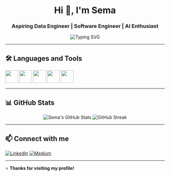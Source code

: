 <h1 align="center">Hi 👋, I'm Sema</h1>
<h3 align="center">Aspiring Data Engineer | Software Engineer | AI Enthusiast</h3>

<p align="center">
  <img src="https://readme-typing-svg.herokuapp.com?font=Fira+Code&weight=600&size=24&pause=1000&center=true&width=435&lines=Welcome+to+my+GitHub!;I+love+Data+Engineering+%26+Python;Always+learning+something+new+💡" alt="Typing SVG" />
</p>

---

## 🛠️ Languages and Tools
<p align="left"> 
  <img src="https://cdn.jsdelivr.net/gh/devicons/devicon/icons/python/python-original.svg" width="40" height="40"/> 
  <img src="https://cdn.jsdelivr.net/gh/devicons/devicon/icons/spark/spark-original.svg" width="40" height="40"/>
  <img src="https://cdn.jsdelivr.net/gh/devicons/devicon/icons/docker/docker-original.svg" width="40" height="40"/>
  <img src="https://cdn.jsdelivr.net/gh/devicons/devicon/icons/kafka/kafka-original.svg" width="40" height="40"/>
  <img src="https://cdn.jsdelivr.net/gh/devicons/devicon/icons/cassandra/cassandra-original.svg" width="40" height="40"/>
</p>

---

## 📊 GitHub Stats
<p align="center">
  <img src="https://github-readme-stats.vercel.app/api?username=altnsksema&show_icons=true&theme=radical" alt="Sema's GitHub Stats" />
  <img src="https://github-readme-streak-stats.herokuapp.com/?user=altnsksema&theme=radical" alt="GitHub Streak" />
</p>

---

## 📫 Connect with me
[![LinkedIn](https://img.shields.io/badge/LinkedIn-blue?logo=linkedin&logoColor=white)](https://www.linkedin.com/in/...) 
[![Medium](https://img.shields.io/badge/Medium-000000?logo=medium&logoColor=white)](https://medium.com/@...)

---

⭐️ **Thanks for visiting my profile!**
